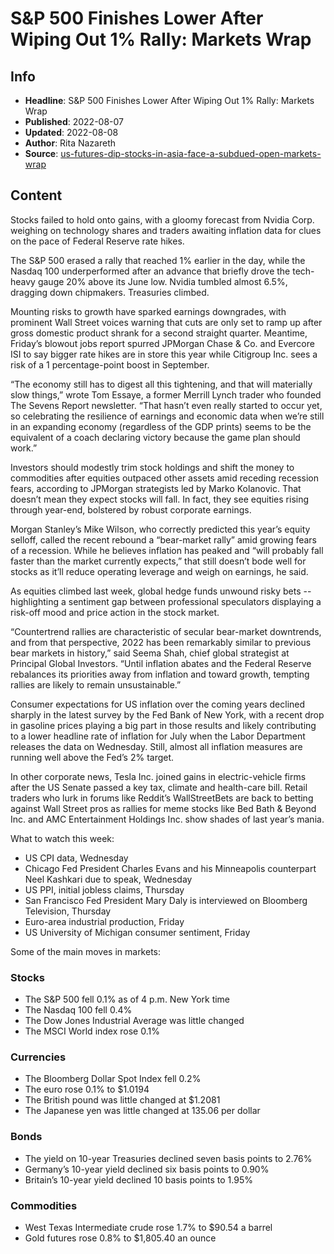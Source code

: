 # S&P 500 Finishes Lower After Wiping Out 1% Rally: Markets Wrap

## Info

*   **Headline**: S&P 500 Finishes Lower After Wiping Out 1% Rally: Markets Wrap
*   **Published**: 2022-08-07
*   **Updated**: 2022-08-08
*   **Author**: Rita Nazareth
*   **Source**: [us-futures-dip-stocks-in-asia-face-a-subdued-open-markets-wrap](https://www.bloomberg.com/news/articles/2022-08-07/us-futures-dip-stocks-in-asia-face-a-subdued-open-markets-wrap)
## Content




Stocks failed to hold onto gains, with a gloomy forecast from Nvidia Corp. weighing on technology shares and traders awaiting inflation data for clues on the pace of Federal Reserve rate hikes.

The S&P 500 erased a rally that reached 1% earlier in the day, while the Nasdaq 100 underperformed after an advance that briefly drove the tech-heavy gauge 20% above its June low. Nvidia tumbled almost 6.5%, dragging down chipmakers. Treasuries climbed.

Mounting risks to growth have sparked earnings downgrades, with prominent Wall Street voices warning that cuts are only set to ramp up after gross domestic product shrank for a second straight quarter. Meantime, Friday’s blowout jobs report spurred JPMorgan Chase & Co. and Evercore ISI to say bigger rate hikes are in store this year while Citigroup Inc. sees a risk of a 1 percentage-point boost in September.

“The economy still has to digest all this tightening, and that will materially slow things,” wrote Tom Essaye, a former Merrill Lynch trader who founded The Sevens Report newsletter. “That hasn’t even really started to occur yet, so celebrating the resilience of earnings and economic data when we’re still in an expanding economy (regardless of the GDP prints) seems to be the equivalent of a coach declaring victory because the game plan should work.”

Investors should modestly trim stock holdings and shift the money to commodities after equities outpaced other assets amid receding recession fears, according to JPMorgan strategists led by Marko Kolanovic. That doesn’t mean they expect stocks will fall. In fact, they see equities rising through year-end, bolstered by robust corporate earnings.

Morgan Stanley’s Mike Wilson, who correctly predicted this year’s equity selloff, called the recent rebound a “bear-market rally” amid growing fears of a recession. While he believes inflation has peaked and “will probably fall faster than the market currently expects,” that still doesn’t bode well for stocks as it’ll reduce operating leverage and weigh on earnings, he said.

As equities climbed last week, global hedge funds unwound risky bets -- highlighting a sentiment gap between professional speculators displaying a risk-off mood and price action in the stock market.

“Countertrend rallies are characteristic of secular bear-market downtrends, and from that perspective, 2022 has been remarkably similar to previous bear markets in history,” said Seema Shah, chief global strategist at Principal Global Investors. “Until inflation abates and the Federal Reserve rebalances its priorities away from inflation and toward growth, tempting rallies are likely to remain unsustainable.”

Consumer expectations for US inflation over the coming years declined sharply in the latest survey by the Fed Bank of New York, with a recent drop in gasoline prices playing a big part in those results and likely contributing to a lower headline rate of inflation for July when the Labor Department releases the data on Wednesday. Still, almost all inflation measures are running well above the Fed’s 2% target.

In other corporate news, Tesla Inc. joined gains in electric-vehicle firms after the US Senate passed a key tax, climate and health-care bill. Retail traders who lurk in forums like Reddit’s WallStreetBets are back to betting against Wall Street pros as rallies for meme stocks like Bed Bath & Beyond Inc. and AMC Entertainment Holdings Inc. show shades of last year’s mania.

What to watch this week:

*   US CPI data, Wednesday
*   Chicago Fed President Charles Evans and his Minneapolis counterpart Neel Kashkari due to speak, Wednesday
*   US PPI, initial jobless claims, Thursday
*   San Francisco Fed President Mary Daly is interviewed on Bloomberg Television, Thursday
*   Euro-area industrial production, Friday
*   US University of Michigan consumer sentiment, Friday

Some of the main moves in markets:

### Stocks

*   The S&P 500 fell 0.1% as of 4 p.m. New York time
*   The Nasdaq 100 fell 0.4%
*   The Dow Jones Industrial Average was little changed
*   The MSCI World index rose 0.1%

### Currencies

*   The Bloomberg Dollar Spot Index fell 0.2%
*   The euro rose 0.1% to $1.0194
*   The British pound was little changed at $1.2081
*   The Japanese yen was little changed at 135.06 per dollar

### Bonds

*   The yield on 10-year Treasuries declined seven basis points to 2.76%
*   Germany’s 10-year yield declined six basis points to 0.90%
*   Britain’s 10-year yield declined 10 basis points to 1.95%

### Commodities

*   West Texas Intermediate crude rose 1.7% to $90.54 a barrel
*   Gold futures rose 0.8% to $1,805.40 an ounce